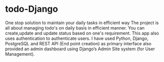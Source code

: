 # todo-Django
One stop solution to maintain your daily tasks in efficient way
The project is all about managing todo's on daily basis in efficient manner.
You can create,update and update status based on one's requirement.
This app also uses authentication to authenticate users.
I have used Python, Django, PostgreSQL and REST API (End point creation) as primary interface also provided an admin dashboard using Django’s Admin Site system (for User Management).
